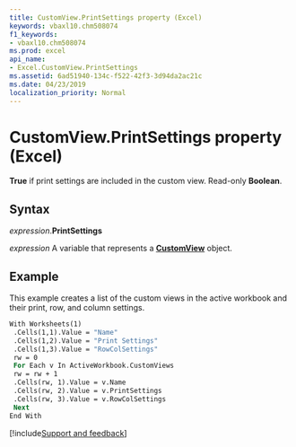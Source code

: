 ```yaml
---
title: CustomView.PrintSettings property (Excel)
keywords: vbaxl10.chm508074
f1_keywords:
- vbaxl10.chm508074
ms.prod: excel
api_name:
- Excel.CustomView.PrintSettings
ms.assetid: 6ad51940-134c-f522-42f3-3d94da2ac21c
ms.date: 04/23/2019
localization_priority: Normal
---
```



# CustomView.PrintSettings property (Excel)

**True** if print settings are included in the custom view. Read-only **Boolean**.


## Syntax

_expression_.**PrintSettings**

_expression_ A variable that represents a **[CustomView](Excel.CustomView.md)** object.


## Example

This example creates a list of the custom views in the active workbook and their print, row, and column settings.

```vb
With Worksheets(1) 
 .Cells(1,1).Value = "Name" 
 .Cells(1,2).Value = "Print Settings" 
 .Cells(1,3).Value = "RowColSettings" 
 rw = 0 
 For Each v In ActiveWorkbook.CustomViews 
 rw = rw + 1 
 .Cells(rw, 1).Value = v.Name 
 .Cells(rw, 2).Value = v.PrintSettings 
 .Cells(rw, 3).Value = v.RowColSettings 
 Next 
End With
```



[!include[Support and feedback](~/includes/feedback-boilerplate.md)]
